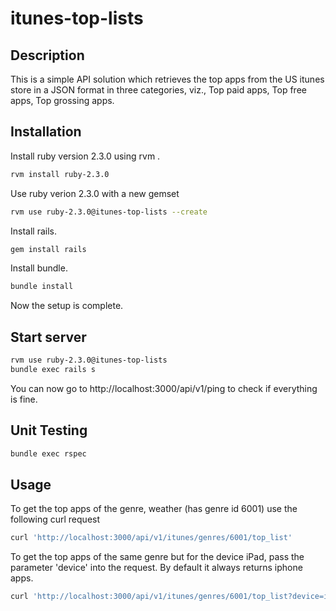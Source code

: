 # itunes-top-lists

Description
-------------
This is a simple API solution which retrieves the top apps from the US itunes store in a JSON format in three categories, viz., Top paid apps, Top free apps, Top grossing apps.

Installation
------------

Install ruby version 2.3.0 using rvm .
```sh
rvm install ruby-2.3.0
```
Use ruby verion 2.3.0 with a new gemset
```sh
rvm use ruby-2.3.0@itunes-top-lists --create
```
Install rails.
```sh
gem install rails
```
Install bundle.
```sh
bundle install
```
Now the setup is complete.

Start server
------------
```sh
rvm use ruby-2.3.0@itunes-top-lists
bundle exec rails s
```
You can now go to http://localhost:3000/api/v1/ping to check if everything is fine.

Unit Testing
------------

```sh
bundle exec rspec
```

Usage
--------------
To get the top apps of the genre, weather (has genre id 6001) use the following curl request
```sh
curl 'http://localhost:3000/api/v1/itunes/genres/6001/top_list'
```

To get the top apps of the same genre but for the device iPad, pass the parameter 'device' into the request. By default it always returns iphone apps.
```sh
curl 'http://localhost:3000/api/v1/itunes/genres/6001/top_list?device=ipad'
```
